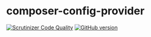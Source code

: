# composer-config-provider

[![Scrutinizer Code Quality](https://scrutinizer-ci.com/g/etna-alternance/composer-config-provider/badges/quality-score.png?b=master)](https://scrutinizer-ci.com/g/etna-alternance/composer-config-provider/?branch=master)
[![GitHub version](https://badge.fury.io/gh/etna-alternance%2Fcomposer-config-provider.svg)](https://badge.fury.io/gh/etna-alternance%2Fcomposer-config-provider)
